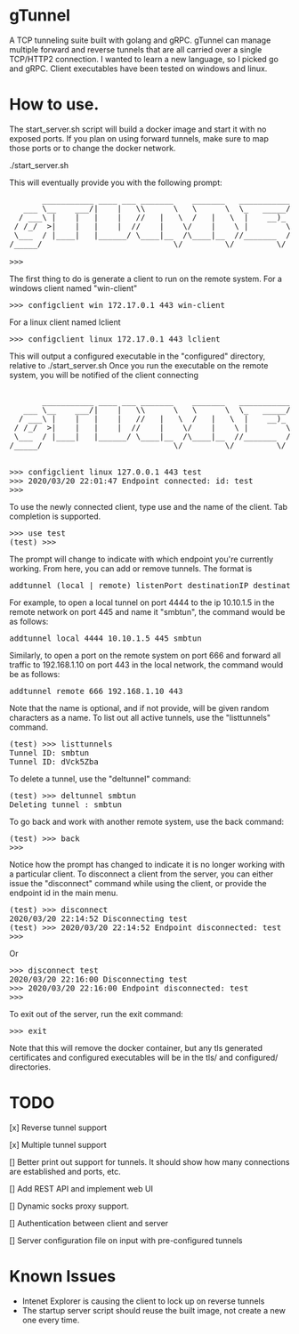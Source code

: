 # gTunnel
A TCP tunneling suite built with golang and gRPC. gTunnel can manage multiple forward and reverse tunnels that are all carried over a single TCP/HTTP2 connection. I wanted to learn a new language, so I picked go and gRPC. Client executables have been tested on windows and linux.


# How to use.
The start_server.sh script will build a docker image and start it with no exposed ports. If you plan on using forward tunnels, make sure to map those ports or to change the docker network.

./start_server.sh

This will eventually provide you with the following prompt:
<pre>
       ___________ ____ ___ _______    _______   ___________.____     
   ___ \__    ___/|    |   \\      \   \      \  \_   _____/|    |    
  / ___\ |    |   |    |   //   |   \  /   |   \  |    __)_ |    |    
 / /_/  >|    |   |    |  //    |    \/    |    \ |        \|    |___ 
 \___  / |____|   |______/ \____|__  /\____|__  //_______  /|_______ \
/_____/                            \/         \/         \/         \/

>>> 
</pre>

The first thing to do is generate a client to run on the remote system. For a windows client named "win-client"
<pre>
>>> configclient win 172.17.0.1 443 win-client
</pre>
For a linux client named lclient
<pre>
>>> configclient linux 172.17.0.1 443 lclient
</pre>

This will output a configured executable in the "configured" directory, relative to ./start_server.sh
Once you run the executable on the remote system, you will be notified of the client connecting
<pre>

       ___________ ____ ___ _______    _______   ___________.____     
   ___ \__    ___/|    |   \\      \   \      \  \_   _____/|    |    
  / ___\ |    |   |    |   //   |   \  /   |   \  |    __)_ |    |    
 / /_/  >|    |   |    |  //    |    \/    |    \ |        \|    |___ 
 \___  / |____|   |______/ \____|__  /\____|__  //_______  /|_______ \
/_____/                            \/         \/         \/         \/


>>> configclient linux 127.0.0.1 443 test
>>> 2020/03/20 22:01:47 Endpoint connected: id: test
>>> 
</pre>
To use the newly connected client, type use and the name of the client. Tab completion is supported.
<pre>
>>> use test
(test) >>>  
</pre>
The prompt will change to indicate with which endpoint you're currently working. From here, you can add or remove tunnels. The format is
<pre>
addtunnel (local | remote) listenPort destinationIP destinationPort <name>
</pre>
For example, to open a local tunnel on port 4444 to the ip 10.10.1.5 in the remote network on port 445 and name it "smbtun", the command would be as follows:
<pre>
addtunnel local 4444 10.10.1.5 445 smbtun
</pre>
Similarly, to open a port on the remote system on port 666 and forward all traffic to 192.168.1.10 on port 443 in the local network, the command would be as follows:
<pre>
addtunnel remote 666 192.168.1.10 443
</pre>
Note that the name is optional, and if not provide, will be given random characters as a name. To list out all active tunnels, use the "listtunnels" command.
<pre>
(test) >>> listtunnels
Tunnel ID: smbtun
Tunnel ID: dVck5Zba
</pre>
To delete a tunnel, use the "deltunnel" command:
<pre>
(test) >>> deltunnel smbtun
Deleting tunnel : smbtun
</pre>

To go back and work with another remote system, use the back command:
<pre>
(test) >>> back
>>>  
</pre>
Notice how the prompt has changed to indicate it is no longer working with a particular client. To disconnect a client from the server, you can either issue the "disconnect" command while using the client, or provide the endpoint id in the main menu.
<pre>
(test) >>> disconnect
2020/03/20 22:14:52 Disconnecting test
(test) >>> 2020/03/20 22:14:52 Endpoint disconnected: test
>>> 
</pre>
Or
<pre>
>>> disconnect test
2020/03/20 22:16:00 Disconnecting test
>>> 2020/03/20 22:16:00 Endpoint disconnected: test
>>> 
</pre>
To exit out of the server, run the exit command:
<pre>
>>> exit
</pre>
Note that this will remove the docker container, but any tls generated certificates and configured executables will be in the tls/ and configured/ directories.

# TODO

[x] Reverse tunnel support

[x] Multiple tunnel support

[] Better print out support for tunnels. It should show how many connections are established and ports, etc.

[] Add REST API and implement web UI

[] Dynamic socks proxy support.

[] Authentication between client and server

[] Server configuration file on input with pre-configured tunnels

# Known Issues

* Intenet Explorer is causing the client to lock up on reverse tunnels
* The startup server script should reuse the built image, not create a new one every time.